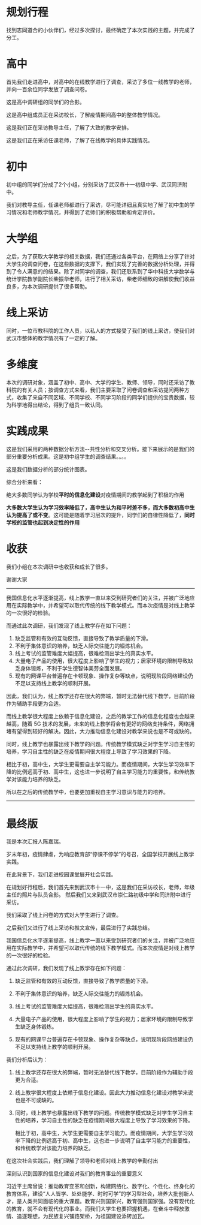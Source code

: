 # 规划行程

找到志同道合的小伙伴们，经过多次探讨，最终确定了本次实践的主题，并完成了分工。

# 高中

首先我们走进高中，对高中的在线教学进行了调查，采访了多位一线教学的老师，并向一百余位同学发放了调查问卷。

这是高中调研组的同学们的合影。

这是高中组成员正在采访校长，了解疫情期间高中的整体教学情况。

这是我们正在采访教导主任，了解了大致的教学安排。

这是我们正在采访任课老师，了解了在线教学的具体实践情况。

# 初中

初中组的同学们分成了2个小组，分别采访了武汉市十一初级中学、武汉同济附中。

我们对教导主任，任课老师都进行了采访，尽可能详细且真实地了解了初中生的学习情况和老师教学情况，并得到了老师们的积极帮助和肯定评价。

# 大学组

之后，为了获取大学教学的相关数据，我们还通过各类平台，在网络上分享了针对大学生的调查问卷，在这些数据的支撑下，我们实现了完善的数据分析处理，并得到了令人满意的的结果。除了对同学的调查，我们还联系到了华中科技大学数学与统计学院教学副院长柴振华老师，进行了相关采访，柴老师细致的讲解使我们收益良多，为本次调研提供了很多帮助。

# 线上采访

同时，一位市教科院的工作人员，以私人的方式接受了我们的线上采访，使我们对武汉市整体的教学情况有了一定的了解。

# 多维度

本次的调研对象，涵盖了初中、高中、大学的学生、教师、领导，同时还采访了教科院的有关人员；按调查方式来看，我们主要采取了问卷调查和采访提问两种方式，收集了来自不同区域、不同学校、不同学习阶段的同学们提供的宝贵数据，较为科学地得出结论，得到了组员一致认同。

# 实践成果

这是我们采用的两种数据分析方法--共性分析和交叉分析。接下来展示的是我们的部分重要分析成果。这是初中组学生的调查结果。。。。

这是我们数据分析的部分统计图表。

综合分析来看：

绝大多数同学认为学校**平时的信息化建设**对疫情期间的教学起到了积极的作用

**大多数大学生认为学习效率降低了，高中生认为和平时差不多，而大多数初高中生认为提高了或不变**。这可能是随着学习层次的提升，同学们的自律性降低了，**同时学校的监管也起到决定性的作用**

# 收获

我们小组在本次调研中也收获和成长了很多。

谢谢大家

------

我国信息化水平逐渐提高，线上教学一直以来受到研究者们的关注，并被广泛地应用在实际教学中，并希望可以取代传统的线下教学模式。而本次疫情是对线上教学的一次很好的检验。

而通过此次调研，我们发现了线上教学存在如下问题：

1. 缺乏监管和有效的互动反馈，直接导致了教学质量的下滑。
2. 不利于集体意识的培养，缺乏人际交往能力的锻炼机会。
3. 线上考试的监管难度大幅提高，很难检测出学生的真实水平。
4. 大量电子产品的使用，很大程度上影响了学生的视力；居家环境的限制导致缺乏身体锻炼，不利于学生德智体美劳全面发展。
5. 现有的网课平台普遍存在卡顿现象、操作复杂等缺点，说明现阶段网络建设仍不足以支持线上教学的顺利开展。

因此，我们认为，线上教学还存在很大的弊端，暂时无法替代线下教学，目前阶段作为辅助手段更为合适。

而线上教学很大程度上依赖于信息化建设，之后的教学工作的信息化程度也会越来越高，随着 5G 技术的发展，未来的线上教学将会有更好的网络支持条件，网络拥堵有望得到较好的解决。因此，大力推动信息化建设对教学来说也是不可或缺的。



同时，线上教学也暴露出线下教学的问题。传统教学模式缺乏对学生学习自主性的培养，学习自主性的缺乏在疫情期间很大程度上导致了学习效果的下降。

相比于初，高中生，大学生更需要自主学习能力。而疫情期间，大学生学习效率下降的比例远高于初、高中生，这也进一步说明了自主学习能力的重要性，和传统教学对该能力培养的缺乏。

所以在之后的传统教学中，也要更加重视自主学习意识与能力的培养。



------



# 最终版

我是本次汇报人陈嘉瑞。

岁末年初，疫情肆虐，为响应教育部“停课不停学”的号召，全国学校开展线上教学实践。

在此背景下，我们走进校园课堂展开社会实践。

在规划好行程后，我们首先来到武汉市十一中，这是我们在采访校长，老师，年级主任的照片与队员合影。
然后我们又来到武汉市崇仁路初级中学和同济附中进行采访。

我们采取了线上问卷的方式对大学生进行了调查。

之后我们又进行了线上采访和推文宣传，最后进行了实践总结。

我国信息化水平逐渐提高，线上教学一直以来受到研究者们的关注，并被广泛地应用在实际教学中，并希望可以取代传统的线下教学模式。而本次疫情是对线上教学的一次很好的检验。

通过此次调研，我们发现了线上教学存在如下问题：

1. 缺乏监管和有效的互动反馈，直接导致了教学质量的下滑。

2. 不利于集体意识的培养，缺乏人际交往能力的锻炼机会。

3. 线上考试的监管难度大幅提高，很难检测出学生的真实水平。

4. 大量电子产品的使用，很大程度上影响了学生的视力；居家环境的限制导致学生缺乏身体锻炼。 

5. 现有的网课平台普遍存在卡顿现象、操作复杂等缺点，说明现阶段网络建设仍不足以支持线上教学的顺利开展。

我们分析后认为：

1. 线上教学还存在很大的弊端，暂时无法替代线下教学，目前阶段作为辅助手段更为合适。

2. 线上教学很大程度上依赖于信息化建设。因此大力推动信息化建设对教学来说也是不可或缺的。

3. 同时，线上教学也暴露出线下教学的问题。传统教学模式缺乏对学生学习自主性的培养，学习自主性的缺乏在疫情期间很大程度上导致了学习效果的下降。

   相比于初，高中生，大学生更需要自主学习能力。而疫情期间，大学生学习效率下降的比例远高于初、高中生，这也进一步说明了自主学习能力的重要性，和传统教学对该能力培养的缺乏。



在这次社会实践后，我们理解了领导和老师对线上教学的辛勤付出

深刻认识到国家的信息化建设对我们的教育事业的重要意义

习近平主席曾说：推动教育变革和创新，构建网络化、数字化、个性化、终身化的教育体系，建设“人人皆学、处处能学、时时可学”的学习型社会，培养大批创新人才，是人类共同面临的重大课题。教育兴则国家兴，教育强则国家强。没有现代化的教育，就不会有现代化的事业。而我们大学生也要把握机遇，在奋斗中释放激情、追逐理想，为民族复兴铺路架桥，为祖国建设添砖加瓦。















